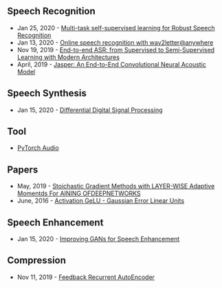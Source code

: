 ## Speech Recognition
- Jan 25, 2020 - [Multi-task self-supervised learning for Robust Speech Recognition](https://arxiv.org/abs/2001.09239)
- Jan 13, 2020 - [Online speech recognition with wav2letter@anywhere](https://ai.facebook.com/blog/online-speech-recognition-with-wav2letteranywhere/)
- Nov 19, 2019 - [End-to-end ASR: from Supervised to Semi-Supervised Learning with Modern Architectures](https://arxiv.org/abs/1911.08460)
- April, 2019 - [Jasper: An End-to-End Convolutional Neural Acoustic Model](https://arxiv.org/abs/1904.03288)

## Speech Synthesis
- Jan 15, 2020 - [Differential Digital Signal Processing](https://magenta.tensorflow.org/ddsp)

## Tool
- [PyTorch Audio](https://github.com/pytorch/audio)

## Papers
- May, 2019 - [Stoichastic Gradient Methods with LAYER-WISE Adaptive Momentds  For AINING  OFDEEPNETWORKS](https://arxiv.org/pdf/1905.11286.pdf)
- June, 2016 - [Activation GeLU - Gaussian Error Linear Units](https://arxiv.org/pdf/1606.08415.pdf)


## Speech Enhancement
- Jan 15, 2020 - [Improving GANs for Speech Enhancement](https://arxiv.org/abs/2001.05532)

## Compression
- Nov 11, 2019 - [Feedback Recurrent AutoEncoder](https://arxiv.org/abs/1911.04018)